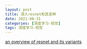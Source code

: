 ```yaml
---
layout: post
title: 深入resnet和其变种
date: 2021-08-31
categories: [深度学习-视觉]
tags: 深度学习-视觉
---
```


[an overview of resnet and its variants](https://towardsdatascience.com/an-overview-of-resnet-and-its-variants-5281e2f56035)
